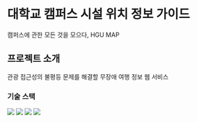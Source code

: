 # 대학교 캠퍼스 시설 위치 정보 가이드  

캠퍼스에 관한 모든 것을 모으다, HGU MAP

## **프로젝트 소개**
관광 접근성의 불평등 문제를 해결할 무장애 여행 정보 웹 서비스

### 기술 스택
<div style={display:flex}>
  <img src="https://img.shields.io/badge/React-20232A?style=for-the-badge&logo=react&logoColor=61DAFB"/>
    <img src="https://img.shields.io/badge/firebase-ffca28?style=for-the-badge&logo=firebase&logoColor=black"/>
 <img src="https://img.shields.io/badge/Node.js-339933?style=for-the-badge&logo=nodedotjs&logoColor=white"/>
<img src="https://img.shields.io/badge/GitHub-100000?style=for-the-badge&logo=github&logoColor=white"/>

  </div>
